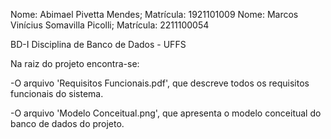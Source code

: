 Nome: Abimael Pivetta Mendes; Matrícula: 1921101009
Nome: Marcos Vinícius Somavilla Picolli; Matrícula: 2211100054

BD-I
Disciplina de Banco de Dados - UFFS

Na raiz do projeto encontra-se:

-O arquivo 'Requisitos Funcionais.pdf', que descreve todos os requisitos funcionais do sistema.

-O arquivo 'Modelo Conceitual.png', que apresenta o modelo conceitual do banco de dados do projeto.
